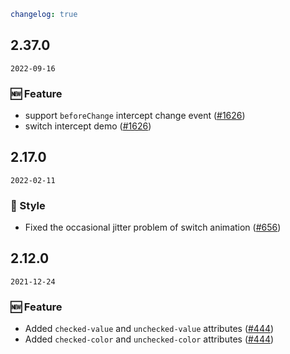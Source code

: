 ```yaml
changelog: true
```

## 2.37.0

`2022-09-16`

### 🆕 Feature

- support `beforeChange` intercept change event ([#1626](https://github.com/arco-design/arco-design-vue/pull/1626))
- switch intercept demo ([#1626](https://github.com/arco-design/arco-design-vue/pull/1626))


## 2.17.0

`2022-02-11`

### 💅 Style

- Fixed the occasional jitter problem of switch animation ([#656](https://github.com/arco-design/arco-design-vue/pull/656))


## 2.12.0

`2021-12-24`

### 🆕 Feature

- Added `checked-value` and `unchecked-value` attributes ([#444](https://github.com/arco-design/arco-design-vue/pull/444))
- Added `checked-color` and `unchecked-color` attributes ([#444](https://github.com/arco-design/arco-design-vue/pull/444))

